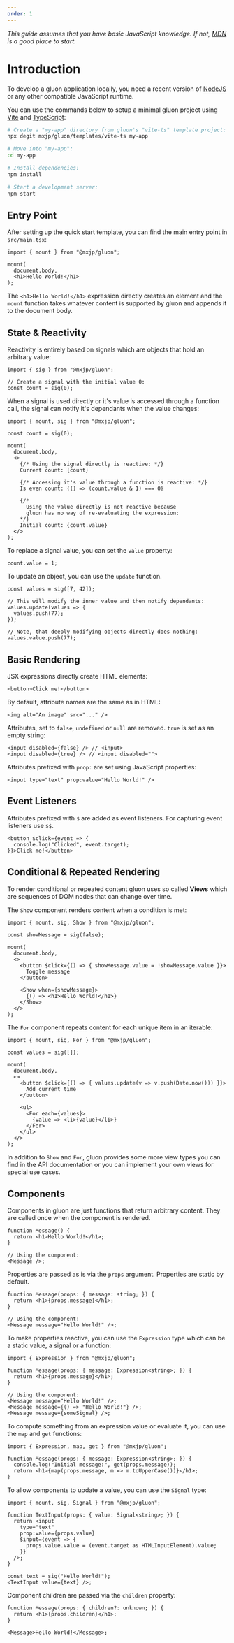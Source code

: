 ```yaml
---
order: 1
---
```


_This guide assumes that you have basic JavaScript knowledge. If not, [MDN](https://developer.mozilla.org/docs/Web/JavaScript) is a good place to start._

# Introduction
To develop a gluon application locally, you need a recent version of [NodeJS](https://nodejs.org/) or any other compatible JavaScript runtime.

You can use the commands below to setup a minimal gluon project using [Vite](https://vitejs.dev/) and [TypeScript](https://www.typescriptlang.org/):
```bash
# Create a "my-app" directory from gluon's "vite-ts" template project:
npx degit mxjp/gluon/templates/vite-ts my-app

# Move into "my-app":
cd my-app

# Install dependencies:
npm install

# Start a development server:
npm start
```

## Entry Point
After setting up the quick start template, you can find the main entry point in `src/main.tsx`:
```tsx
import { mount } from "@mxjp/gluon";

mount(
  document.body,
  <h1>Hello World!</h1>
);
```
The `<h1>Hello World!</h1>` expression directly creates an element and the `mount` function takes whatever content is supported by gluon and appends it to the document body.

## State & Reactivity
Reactivity is entirely based on signals which are objects that hold an arbitrary value:
```tsx
import { sig } from "@mxjp/gluon";

// Create a signal with the initial value 0:
const count = sig(0);
```
When a signal is used directly or it's value is accessed through a function call, the signal can notify it's dependants when the value changes:
```tsx
import { mount, sig } from "@mxjp/gluon";

const count = sig(0);

mount(
  document.body,
  <>
    {/* Using the signal directly is reactive: */}
    Current count: {count}

    {/* Accessing it's value through a function is reactive: */}
    Is even count: {() => (count.value & 1) === 0}

    {/*
      Using the value directly is not reactive because
      gluon has no way of re-evaluating the expression:
    */}
    Initial count: {count.value}
  </>
);
```
To replace a signal value, you can set the `value` property:
```tsx
count.value = 1;
```
To update an object, you can use the `update` function.
```tsx
const values = sig([7, 42]);

// This will modify the inner value and then notify dependants:
values.update(values => {
  values.push(77);
});

// Note, that deeply modifying objects directly does nothing:
values.value.push(77);
```

## Basic Rendering
JSX expressions directly create HTML elements:
```tsx
<button>Click me!</button>
```

By default, attribute names are the same as in HTML:
```tsx
<img alt="An image" src="..." />
```

Attributes, set to `false`, `undefined` or `null` are removed. `true` is set as an empty string:
```tsx
<input disabled={false} /> // <input>
<input disabled={true} /> // <input disabled="">
```

Attributes prefixed with `prop:` are set using JavaScript properties:
```tsx
<input type="text" prop:value="Hello World!" />
```

## Event Listeners
Attributes prefixed with `$` are added as event listeners. For capturing event listeners use `$$`.
```tsx
<button $click={event => {
  console.log("Clicked", event.target);
}}>Click me!</button>
```

## Conditional & Repeated Rendering
To render conditional or repeated content gluon uses so called **Views** which are sequences of DOM nodes that can change over time.

The `Show` component renders content when a condition is met:
```tsx
import { mount, sig, Show } from "@mxjp/gluon";

const showMessage = sig(false);

mount(
  document.body,
  <>
    <button $click={() => { showMessage.value = !showMessage.value }}>
      Toggle message
    </button>

    <Show when={showMessage}>
      {() => <h1>Hello World!</h1>}
    </Show>
  </>
);
```

The `For` component repeats content for each unique item in an iterable:
```tsx
import { mount, sig, For } from "@mxjp/gluon";

const values = sig([]);

mount(
  document.body,
  <>
    <button $click={() => { values.update(v => v.push(Date.now())) }}>
      Add current time
    </button>

    <ul>
      <For each={values}>
        {value => <li>{value}</li>}
      </For>
    </ul>
  </>
);
```

In addition to `Show` and `For`, gluon provides some more view types you can find in the API documentation or you can implement your own views for special use cases.

## Components
Components in gluon are just functions that return arbitrary content. They are called once when the component is rendered.
```tsx
function Message() {
  return <h1>Hello World!</h1>;
}

// Using the component:
<Message />;
```

Properties are passed as is via the `props` argument. Properties are static by default.
```tsx
function Message(props: { message: string; }) {
  return <h1>{props.message}</h1>;
}

// Using the component:
<Message message="Hello World!" />;
```

To make properties reactive, you can use the `Expression` type which can be a static value, a signal or a function:
```tsx
import { Expression } from "@mxjp/gluon";

function Message(props: { message: Expression<string>; }) {
  return <h1>{props.message}</h1>;
}

// Using the component:
<Message message="Hello World!" />;
<Message message={() => "Hello World!"} />;
<Message message={someSignal} />;
```

To compute something from an expression value or evaluate it, you can use the `map` and `get` functions:
```tsx
import { Expression, map, get } from "@mxjp/gluon";

function Message(props: { message: Expression<string>; }) {
  console.log("Initial message:", get(props.message));
  return <h1>{map(props.message, m => m.toUpperCase())}</h1>;
}
```

To allow components to update a value, you can use the `Signal` type:
```tsx
import { mount, sig, Signal } from "@mxjp/gluon";

function TextInput(props: { value: Signal<string>; }) {
  return <input
    type="text"
    prop:value={props.value}
    $input={event => {
      props.value.value = (event.target as HTMLInputElement).value;
    }}
  />;
}

const text = sig("Hello World!");
<TextInput value={text} />;
```

Component children are passed via the `children` property:
```tsx
function Message(props: { children?: unknown; }) {
  return <h1>{props.children}</h1>;
}

<Message>Hello World!</Message>;
```
